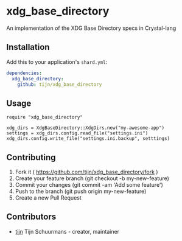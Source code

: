 # xdg_base_directory

An implementation of the XDG Base Directory specs in Crystal-lang

## Installation

Add this to your application's `shard.yml`:

```yaml
dependencies:
  xdg_base_directory:
    github: tijn/xdg_base_directory
```

## Usage

```crystal
require "xdg_base_directory"

xdg_dirs = XdgBaseDirectory::XdgDirs.new("my-awesome-app")
settings = xdg_dirs.config.read_file("settings.ini")
xdg_dirs.config.write_file("settings.ini.backup", setttings)
```

## Contributing

1. Fork it ( https://github.com/tijn/xdg_base_directory/fork )
2. Create your feature branch (git checkout -b my-new-feature)
3. Commit your changes (git commit -am 'Add some feature')
4. Push to the branch (git push origin my-new-feature)
5. Create a new Pull Request

## Contributors

- [tijn](https://github.com/tijn) Tijn Schuurmans - creator, maintainer
